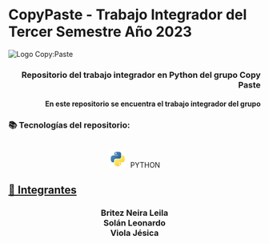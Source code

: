 # CopyPaste - Trabajo Integrador del Tercer Semestre Año 2023

![Logo Copy:Paste](https://user-images.githubusercontent.com/103675851/232830051-f665dac5-7813-4c63-8612-a451b562bdf7.jpg)

<div id="header" align="end">
		<h3 align="end">Repositorio del trabajo integrador en Python del grupo Copy Paste</h3>
		<h4 align="end">En este repositorio se encuentra el trabajo integrador del grupo</h4>
</div>
 
<div >
  <h3> 📚 Tecnologías del repositorio: </h3>
	<br>
  <div align="center">
    <img src="https://github.com/devicons/devicon/blob/master/icons/python/python-original.svg" title="Python" alt="PYTHON" width="35" height="35">&nbsp; PYTHON
    <br>
  </div>
</div> 

<h2><strong><u> 👤 Integrantes</u></strong></h2>

<div align="center">	
<h3>	  
  Britez Neira Leila
  <br>
  Solán Leonardo
  <br>
  Viola Jésica
 </div>
 

